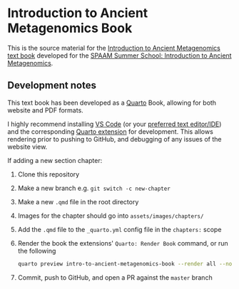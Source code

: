 # Introduction to Ancient Metagenomics Book

This is the source material for the [Introduction to Ancient Metagenomics text book](https://spaam-community.github.io/intro-to-ancient-metagenomics-book/) developed for the [SPAAM Summer School: Introduction to Ancient Metagenomics](https://spaam-community.github.io/wss-summer-school/).

## Development notes

This text book has been developed as a [Quarto](https://quarto.org/) Book, allowing for both website and PDF formats.

I highly recommend installing [VS Code](https://code.visualstudio.com/) (or your [preferred text editor/IDE](https://quarto.org/docs/get-started/)) and the corresponding [Quarto extension](https://quarto.org/docs/getting-started/installation.html#vs-code-extension) for development. This allows rendering prior to pushing to GitHub, and debugging of any issues of the website view.

If adding a new section chapter:

1. Clone this repository
2. Make a new branch e.g. `git switch -c new-chapter`
3. Make a new `.qmd` file in the root directory
4. Images for the chapter should go into `assets/images/chapters/`
5. Add the `.qmd` file to the `_quarto.yml` config file in the `chapters:` scope
6. Render the book the extensions' `Quarto: Render Book` command, or run the following

    ```bash
    quarto preview intro-to-ancient-metagenomics-book --render all --no-browser --no-watch-inputs   
    ```

7. Commit, push to GitHub, and open a PR against the `master` branch
